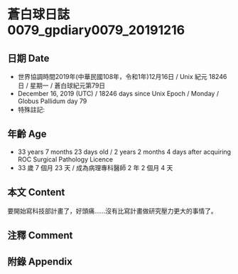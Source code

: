 # 蒼白球日誌0079_gpdiary0079_20191216 #

## 日期 Date ##

* 世界協調時間2019年(中華民國108年，令和1年)12月16日 / Unix 紀元 18246 日 / 星期一 / 蒼白球紀元第79日
* December 16, 2019 (UTC) / 18246 days since Unix Epoch / Monday / Globus Pallidum day 79
* 特殊註記:

## 年齡 Age ##

* 33 years 7 months 23 days old / 2 years 2 months 4 days after acquiring ROC Surgical Pathology Licence
* 33 歲 7 個月 23 天 / 成為病理專科醫師 2 年 2 個月 4 天

## 本文 Content ##

要開始寫科技部計畫了，好頭痛......沒有比寫計畫做研究壓力更大的事情了。   

## 注釋 Comment ##


## 附錄 Appendix ##

